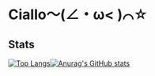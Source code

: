 # Ciallo～(∠・ω< )⌒☆

## Stats
[![Top Langs](https://github-readme-stats.vercel.app/api/top-langs/?username=moemoequte&exclude_repo=movement-hud)](https://github.com/anuraghazra/github-readme-stats)[![Anurag's GitHub stats](https://github-readme-stats.vercel.app/api?username=moemoequte)](https://github.com/anuraghazra/github-readme-stats)
